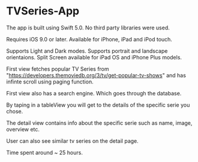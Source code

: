 # TVSeries-App

The app is built using Swift 5.0. No third party libraries were used.

Requires iOS 9.0 or later. Available for iPhone, iPad and iPod touch.

Supports Light and Dark modes.
Supports portrait and landscape orientaions.
Split Screen available for iPad OS and iPhone Plus models.

First view fetches popular TV Series from "https://developers.themoviedb.org/3/tv/get-popular-tv-shows" and has infinte scroll using paging function.

First view also has a search engine. Which goes through the database.

By taping in a tableView you will get to the details of the specific serie you chose.

The detail view contains info about the specific serie such as name, image, overview etc.

User can also see similar tv series on the detail page.

Time spent around ~ 25 hours.


